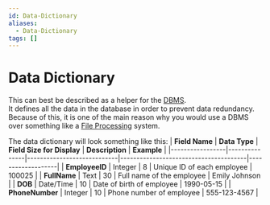 ```yaml
---
id: Data-Dictionary
aliases:
  - Data-Dictionary
tags: []
---
```


# Data Dictionary
This can best be described as a helper for the [DBMS](./DBMS.md).   
It defines all the data in the database in order to prevent data redundancy. 
Because of this, it is one of the main reason why you would use a DBMS over something like a [File Processing](./File%20Processing.md) system. 

The data dictionary will look something like this: 
| **Field Name**  | **Data Type** | **Field Size for Display** | **Description**                       | **Example**       |
|-----------------|---------------|----------------------------|---------------------------------------|-------------------|
| **EmployeeID**  | Integer       | 8                          | Unique ID of each employee            | 100025            |
| **FullName**    | Text          | 30                         | Full name of the employee             | Emily Johnson     |
| **DOB**         | Date/Time     | 10                         | Date of birth of employee             | 1990-05-15        |
| **PhoneNumber** | Integer       | 10                         | Phone number of employee              | 555-123-4567      |

